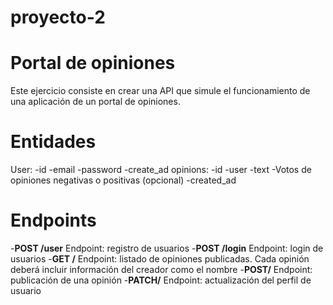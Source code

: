# proyecto-2

# Portal de opiniones 

Este ejercicio consiste en crear una API que simule el funcionamiento de una aplicación de un portal de opiniones.


# Entidades 

User:
  -id
  -email
  -password
  -create_ad
opinions:
  -id
  -user
  -text
  -Votos de opiniones negativas o positivas (opcional)
  -created_ad

  # Endpoints
  -**POST /user** Endpoint: registro de usuarios
  -**POST /login** Endpoint: login de usuarios
  -**GET /** Endpoint: listado de opiniones publicadas. Cada opinión deberá
  incluir información del creador como el nombre
  -**POST/** Endpoint: publicación de una opinión
  -**PATCH/** Endpoint: actualización del perfil de usuario